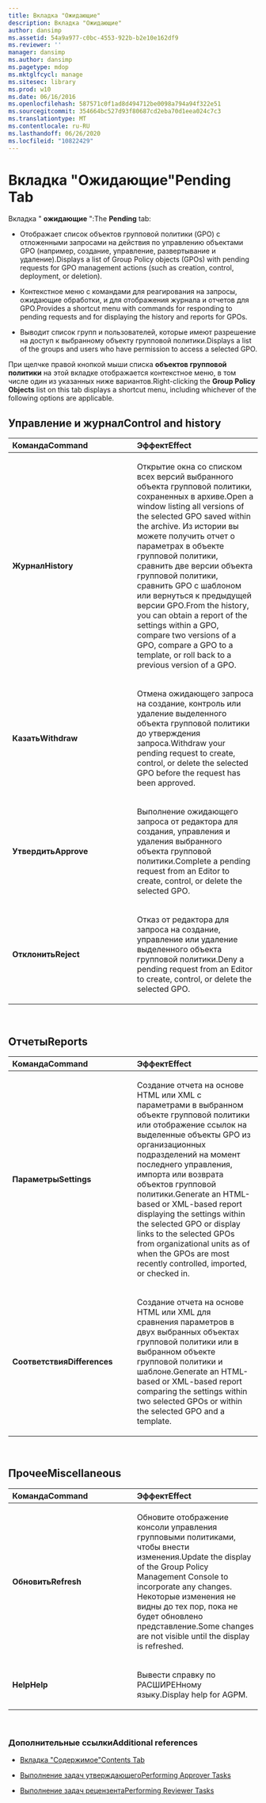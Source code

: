 ```yaml
---
title: Вкладка "Ожидающие"
description: Вкладка "Ожидающие"
author: dansimp
ms.assetid: 54a9a977-c0bc-4553-922b-b2e10e162df9
ms.reviewer: ''
manager: dansimp
ms.author: dansimp
ms.pagetype: mdop
ms.mktglfcycl: manage
ms.sitesec: library
ms.prod: w10
ms.date: 06/16/2016
ms.openlocfilehash: 587571c0f1ad8d494712be0098a794a94f322e51
ms.sourcegitcommit: 354664bc527d93f80687cd2eba70d1eea024c7c3
ms.translationtype: MT
ms.contentlocale: ru-RU
ms.lasthandoff: 06/26/2020
ms.locfileid: "10822429"
---
```

# <span data-ttu-id="5d558-103">Вкладка "Ожидающие"</span><span class="sxs-lookup"><span data-stu-id="5d558-103">Pending Tab</span></span>


<span data-ttu-id="5d558-104">Вкладка " **ожидающие** ":</span><span class="sxs-lookup"><span data-stu-id="5d558-104">The **Pending** tab:</span></span>

-   <span data-ttu-id="5d558-105">Отображает список объектов групповой политики (GPO) с отложенными запросами на действия по управлению объектами GPO (например, создание, управление, развертывание и удаление).</span><span class="sxs-lookup"><span data-stu-id="5d558-105">Displays a list of Group Policy objects (GPOs) with pending requests for GPO management actions (such as creation, control, deployment, or deletion).</span></span>

-   <span data-ttu-id="5d558-106">Контекстное меню с командами для реагирования на запросы, ожидающие обработки, и для отображения журнала и отчетов для GPO.</span><span class="sxs-lookup"><span data-stu-id="5d558-106">Provides a shortcut menu with commands for responding to pending requests and for displaying the history and reports for GPOs.</span></span>

-   <span data-ttu-id="5d558-107">Выводит список групп и пользователей, которые имеют разрешение на доступ к выбранному объекту групповой политики.</span><span class="sxs-lookup"><span data-stu-id="5d558-107">Displays a list of the groups and users who have permission to access a selected GPO.</span></span>

<span data-ttu-id="5d558-108">При щелчке правой кнопкой мыши списка **объектов групповой политики** на этой вкладке отображается контекстное меню, в том числе один из указанных ниже вариантов.</span><span class="sxs-lookup"><span data-stu-id="5d558-108">Right-clicking the **Group Policy Objects** list on this tab displays a shortcut menu, including whichever of the following options are applicable.</span></span>

## <span data-ttu-id="5d558-109">Управление и журнал</span><span class="sxs-lookup"><span data-stu-id="5d558-109">Control and history</span></span>


<table>
<colgroup>
<col width="50%" />
<col width="50%" />
</colgroup>
<thead>
<tr class="header">
<th align="left"><span data-ttu-id="5d558-110">Команда</span><span class="sxs-lookup"><span data-stu-id="5d558-110">Command</span></span></th>
<th align="left"><span data-ttu-id="5d558-111">Эффект</span><span class="sxs-lookup"><span data-stu-id="5d558-111">Effect</span></span></th>
</tr>
</thead>
<tbody>
<tr class="odd">
<td align="left"><p><strong><span data-ttu-id="5d558-112">Журнал</span><span class="sxs-lookup"><span data-stu-id="5d558-112">History</span></span></strong></p></td>
<td align="left"><p><span data-ttu-id="5d558-113">Открытие окна со списком всех версий выбранного объекта групповой политики, сохраненных в архиве.</span><span class="sxs-lookup"><span data-stu-id="5d558-113">Open a window listing all versions of the selected GPO saved within the archive.</span></span> <span data-ttu-id="5d558-114">Из истории вы можете получить отчет о параметрах в объекте групповой политики, сравнить две версии объекта групповой политики, сравнить GPO с шаблоном или вернуться к предыдущей версии GPO.</span><span class="sxs-lookup"><span data-stu-id="5d558-114">From the history, you can obtain a report of the settings within a GPO, compare two versions of a GPO, compare a GPO to a template, or roll back to a previous version of a GPO.</span></span></p></td>
</tr>
<tr class="even">
<td align="left"><p><strong><span data-ttu-id="5d558-115">Казать</span><span class="sxs-lookup"><span data-stu-id="5d558-115">Withdraw</span></span></strong></p></td>
<td align="left"><p><span data-ttu-id="5d558-116">Отмена ожидающего запроса на создание, контроль или удаление выделенного объекта групповой политики до утверждения запроса.</span><span class="sxs-lookup"><span data-stu-id="5d558-116">Withdraw your pending request to create, control, or delete the selected GPO before the request has been approved.</span></span></p></td>
</tr>
<tr class="odd">
<td align="left"><p><strong><span data-ttu-id="5d558-117">Утвердить</span><span class="sxs-lookup"><span data-stu-id="5d558-117">Approve</span></span></strong></p></td>
<td align="left"><p><span data-ttu-id="5d558-118">Выполнение ожидающего запроса от редактора для создания, управления и удаления выбранного объекта групповой политики.</span><span class="sxs-lookup"><span data-stu-id="5d558-118">Complete a pending request from an Editor to create, control, or delete the selected GPO.</span></span></p></td>
</tr>
<tr class="even">
<td align="left"><p><strong><span data-ttu-id="5d558-119">Отклонить</span><span class="sxs-lookup"><span data-stu-id="5d558-119">Reject</span></span></strong></p></td>
<td align="left"><p><span data-ttu-id="5d558-120">Отказ от редактора для запроса на создание, управление или удаление выделенного объекта групповой политики.</span><span class="sxs-lookup"><span data-stu-id="5d558-120">Deny a pending request from an Editor to create, control, or delete the selected GPO.</span></span></p></td>
</tr>
</tbody>
</table>

 

## <span data-ttu-id="5d558-121">Отчеты</span><span class="sxs-lookup"><span data-stu-id="5d558-121">Reports</span></span>


<table>
<colgroup>
<col width="50%" />
<col width="50%" />
</colgroup>
<thead>
<tr class="header">
<th align="left"><span data-ttu-id="5d558-122">Команда</span><span class="sxs-lookup"><span data-stu-id="5d558-122">Command</span></span></th>
<th align="left"><span data-ttu-id="5d558-123">Эффект</span><span class="sxs-lookup"><span data-stu-id="5d558-123">Effect</span></span></th>
</tr>
</thead>
<tbody>
<tr class="odd">
<td align="left"><p><strong><span data-ttu-id="5d558-124">Параметры</span><span class="sxs-lookup"><span data-stu-id="5d558-124">Settings</span></span></strong></p></td>
<td align="left"><p><span data-ttu-id="5d558-125">Создание отчета на основе HTML или XML с параметрами в выбранном объекте групповой политики или отображение ссылок на выделенные объекты GPO из организационных подразделений на момент последнего управления, импорта или возврата объектов групповой политики.</span><span class="sxs-lookup"><span data-stu-id="5d558-125">Generate an HTML-based or XML-based report displaying the settings within the selected GPO or display links to the selected GPOs from organizational units as of when the GPOs are most recently controlled, imported, or checked in.</span></span></p></td>
</tr>
<tr class="even">
<td align="left"><p><strong><span data-ttu-id="5d558-126">Соответствия</span><span class="sxs-lookup"><span data-stu-id="5d558-126">Differences</span></span></strong></p></td>
<td align="left"><p><span data-ttu-id="5d558-127">Создание отчета на основе HTML или XML для сравнения параметров в двух выбранных объектах групповой политики или в выбранном объекте групповой политики и шаблоне.</span><span class="sxs-lookup"><span data-stu-id="5d558-127">Generate an HTML-based or XML-based report comparing the settings within two selected GPOs or within the selected GPO and a template.</span></span></p></td>
</tr>
</tbody>
</table>

 

## <span data-ttu-id="5d558-128">Прочее</span><span class="sxs-lookup"><span data-stu-id="5d558-128">Miscellaneous</span></span>


<table>
<colgroup>
<col width="50%" />
<col width="50%" />
</colgroup>
<thead>
<tr class="header">
<th align="left"><span data-ttu-id="5d558-129">Команда</span><span class="sxs-lookup"><span data-stu-id="5d558-129">Command</span></span></th>
<th align="left"><span data-ttu-id="5d558-130">Эффект</span><span class="sxs-lookup"><span data-stu-id="5d558-130">Effect</span></span></th>
</tr>
</thead>
<tbody>
<tr class="odd">
<td align="left"><p><strong><span data-ttu-id="5d558-131">Обновить</span><span class="sxs-lookup"><span data-stu-id="5d558-131">Refresh</span></span></strong></p></td>
<td align="left"><p><span data-ttu-id="5d558-132">Обновите отображение консоли управления групповыми политиками, чтобы внести изменения.</span><span class="sxs-lookup"><span data-stu-id="5d558-132">Update the display of the Group Policy Management Console to incorporate any changes.</span></span> <span data-ttu-id="5d558-133">Некоторые изменения не видны до тех пор, пока не будет обновлено представление.</span><span class="sxs-lookup"><span data-stu-id="5d558-133">Some changes are not visible until the display is refreshed.</span></span></p></td>
</tr>
<tr class="even">
<td align="left"><p><strong><span data-ttu-id="5d558-134">Help</span><span class="sxs-lookup"><span data-stu-id="5d558-134">Help</span></span></strong></p></td>
<td align="left"><p><span data-ttu-id="5d558-135">Вывести справку по РАСШИРЕНному языку.</span><span class="sxs-lookup"><span data-stu-id="5d558-135">Display help for AGPM.</span></span></p></td>
</tr>
</tbody>
</table>

 

### <span data-ttu-id="5d558-136">Дополнительные ссылки</span><span class="sxs-lookup"><span data-stu-id="5d558-136">Additional references</span></span>

-   [<span data-ttu-id="5d558-137">Вкладка "Содержимое"</span><span class="sxs-lookup"><span data-stu-id="5d558-137">Contents Tab</span></span>](contents-tab.md)

-   [<span data-ttu-id="5d558-138">Выполнение задач утверждающего</span><span class="sxs-lookup"><span data-stu-id="5d558-138">Performing Approver Tasks</span></span>](performing-approver-tasks.md)

-   [<span data-ttu-id="5d558-139">Выполнение задач рецензента</span><span class="sxs-lookup"><span data-stu-id="5d558-139">Performing Reviewer Tasks</span></span>](performing-reviewer-tasks.md)

 

 





